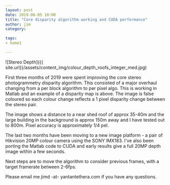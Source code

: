 ```yaml
---
layout: post
date: 2019-06-05 10:00
title: "Core disparity algorithm working and CUDA performance"
author: jim
category:

tags:
- home1

---
```


![Stereo Depth]({{ site.url}}/assets/content_img/colour_depth_roofs_integer_med.jpg)

First three months of 2019 were spent improving the core stereo photogrammetry disparity algorithm. This consisted of a major overhaul changing from a per block algorithm to per pixel algo. This is working in Matlab and an example of a disparity map is above. The image is false coloured so each colour change reflects a 1 pixel disparity change between the stereo pair.

The image shows a distance to a near shed roof of approx 35-40m and the large building in the background is approx 150m away and I have tested out to 800m.  Pixel accuracy is approximately 1/4 pel.

The last two months have been moving to a new image platform - a pair of  Hikvision 20MP colour camera using the SONY IMX183.
I've also been porting the Matlab code to CUDA and early results give a full 20MP depth image within a few seconds.

Next steps are to move the algorithm to consider previous frames, with a target framerate between 2-6fps.

Please email me jimd -at- yantantethera.com if you have any questions.
